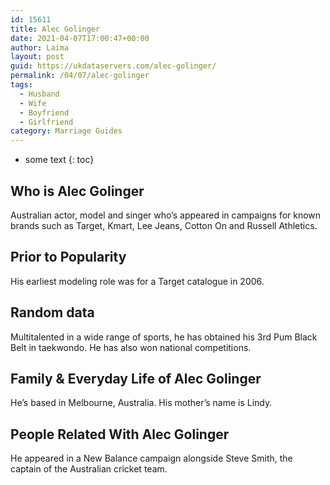 ```yaml
---
id: 15611
title: Alec Golinger
date: 2021-04-07T17:00:47+00:00
author: Laima
layout: post
guid: https://ukdataservers.com/alec-golinger/
permalink: /04/07/alec-golinger
tags:
  - Husband
  - Wife
  - Boyfriend
  - Girlfriend
category: Marriage Guides
---
```


* some text
{: toc}


## Who is Alec Golinger
                  
                  
                  
Australian actor, model and singer who&#8217;s appeared in campaigns for known brands such as Target, Kmart, Lee Jeans, Cotton On and Russell Athletics. 
                  
              
            
              
            
                
                
                
## Prior to Popularity
                  
                  
                  
His earliest modeling role was for a Target catalogue in 2006.
                  
              
            
              
            
                
                
                
## Random data
                  
                  
                  
Multitalented in a wide range of sports, he has obtained his 3rd Pum Black Belt in taekwondo. He has also won national competitions.
                  
              
            
              
            
                
                
                
## Family & Everyday Life of Alec Golinger
                  
                  
                  
He&#8217;s based in Melbourne, Australia. His mother&#8217;s name is Lindy.
                  
              
            
              
            
                
                
                
## People Related With Alec Golinger
                  
                  
                  
He appeared in a New Balance campaign alongside Steve Smith, the captain of the Australian cricket team.
                  
              
            
              
            
                
              
            
              
              
            
            
              
            
          
          
          